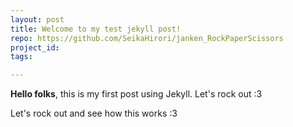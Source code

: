 ```yaml
---
layout: post
title: Welcome to my test jekyll post!
repo: https://github.com/SeikaHirori/janken_RockPaperScissors
project_id:
tags:

---
```

**Hello folks**, this is my first post using Jekyll. Let's rock out :3

Let's rock out and see how this works :3
